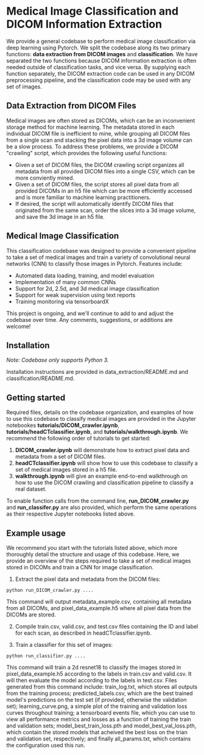 # Medical Image Classification and DICOM Information Extraction

We provide a general codebase to perform medical image classification via deep learning using Pytorch. We split the codebase along its two primary functions: __data extraction from DICOM images__ and __classification__. We have separated the two functions because DICOM information extraction is often needed outside of classification tasks, and vice versa. By supplying each function separately, the DICOM extraction code can be used in any DICOM preprocessing pipeline, and the classification code may be used with any set of images.

## Data Extraction from DICOM Files
Medical images are often stored as DICOMs, which can be an inconvenient storage method for machine learning. The metadata stored in each individual DICOM file is inefficient to mine, while grouping all DICOM files from a single scan and stacking the pixel data into a 3d image volume can be a slow process. To address these problems, we provide a DICOM "crawling" script, which provides the following useful functions: 
- Given a set of DICOM files, the DICOM crawling script organizes all metadata from all provided DICOM files into a single CSV, which can be more conviently mined. 
- Given a set of DICOM files, the script stores all pixel data from all provided DICOMs in an h5 file which can be more efficiently accessed and is more familiar to machine learning practitioners. 
- If desired, the script will automatically identify DICOM files that originated from the same scan, order the slices into a 3d image volume, and save the 3d image in an h5 file.

## Medical Image Classification
This classification codebase was designed to provide a convenient pipeline to take a set of medical images and train a variety of convolutional neural networks (CNN) to classify those images in Pytorch. Features include:

- Automated data loading, training, and model evaluation
- Implementation of many common CNNs
- Support for 2d, 2.5d, and 3d medical image classification
- Support for weak supervision using text reports
- Training monitoring via tensorboardX

This project is ongoing, and we'll continue to add to and adjust the codebase over time. Any comments, suggestions, or additions are welcome!

## Installation 

*Note: Codebase only supports Python 3.*

Installation instructions are provided in data_extraction/README.md and classification/README.md.

## Getting started
Required files, details on the codebase organization, and examples of how to use this codebase to classify medical images are provided in the Jupyter notebookes __tutorials/DICOM_crawler.ipynb__,  __tutorials/headCTclassifier.ipynb__, and __tutorials/walkthrough.ipynb__. We recommend the following order of tutorials to get started:
1. __DICOM_crawler.ipynb__ will demonstrate how to extract pixel data and metadata from a set of DICOM files.
2. __headCTclassifier.ipynb__ will show how to use this codebase to classify a set of medical images stored in a h5 file.
3. __walkthrough.ipynb__ will give an example end-to-end walkthrough on how to use the DICOM crawling and classification pipeline to classify a real dataset.

To enable function calls from the command line, __run_DICOM_crawler.py__ and __run_classifer.py__ are also provided, which perform the same operations as their respective Jupyter notebooks listed above.

## Example usage
We recommend you start with the tutorials listed above, which more thoroughly detail the structure and usage of this codebase. Here, we provide an overview of the steps required to take a set of medical images stored in DICOMs and train a CNN for image classification.

1. Extract the pixel data and metadata from the DICOM files:
```
python run_DICOM_crawler.py ....
```
This command will output metadata_example.csv, containing all metadata from all DICOMs, and pixel_data_example.h5 where all pixel data from the DICOMs are stored. 

2. Compile train.csv, valid.csv, and test.csv files containing the ID and label for each scan, as described in headCTclassifier.ipynb. 

3. Train a classifier for this set of images:
```
python run_classifier.py ....
```
This command will train a 2d resnet18 to classify the images stored in pixel_data_example.h5 according to the labels in train.csv and valid.csv. It will then evaluate the model according to the labels in test.csv. Files generated from this command include: train_log.txt, which stores all outputs from the training process; predicted_labels.csv, which are the best trained model's predictions on the test set (if provided, otherwise the validation set); learning_curve.png, a simple plot of the training and validation loss curves throughout training; a tensorboard events file, which you can use to view all performance metrics and losses as a function of training the train and validation sets; model_best_train_loss.pth and model_best_val_loss.pth, which contain the stored models that acheived the best loss on the trian and validation set, respectively; and finally all_params.txt, which contains the configuration used this run.
